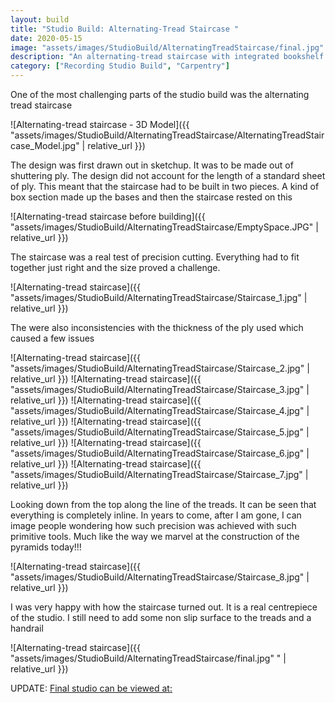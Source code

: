 ```yaml
---
layout: build
title: "Studio Build: Alternating-Tread Staircase "
date: 2020-05-15
image: "assets/images/StudioBuild/AlternatingTreadStaircase/final.jpg" 
description: "An alternating-tread staircase with integrated bookshelf and storage for home recording studio"
category: ["Recording Studio Build", "Carpentry"]
---
```

One of the most challenging parts of the studio build was the alternating tread staircase

![Alternating-tread staircase - 3D Model]({{ "assets/images/StudioBuild/AlternatingTreadStaircase/AlternatingTreadStaircase_Model.jpg" | relative_url }})

The design was first drawn out in sketchup. It was to be made out of shuttering ply. The design did not account for the length of a standard sheet of ply. This meant that the staircase had to be built in two pieces. A kind of box section made up the bases and then the staircase rested on this

![Alternating-tread staircase before building]({{ "assets/images/StudioBuild/AlternatingTreadStaircase/EmptySpace.JPG" | relative_url }})

The staircase was a real test of precision cutting. Everything had to fit together just right and the size proved a challenge.

![Alternating-tread staircase]({{ "assets/images/StudioBuild/AlternatingTreadStaircase/Staircase_1.jpg" | relative_url }})

The were also inconsistencies with the thickness of the ply used which caused a few issues

![Alternating-tread staircase]({{ "assets/images/StudioBuild/AlternatingTreadStaircase/Staircase_2.jpg" | relative_url }})
![Alternating-tread staircase]({{ "assets/images/StudioBuild/AlternatingTreadStaircase/Staircase_3.jpg" | relative_url }})
![Alternating-tread staircase]({{ "assets/images/StudioBuild/AlternatingTreadStaircase/Staircase_4.jpg" | relative_url }})
![Alternating-tread staircase]({{ "assets/images/StudioBuild/AlternatingTreadStaircase/Staircase_5.jpg" | relative_url }})
![Alternating-tread staircase]({{ "assets/images/StudioBuild/AlternatingTreadStaircase/Staircase_6.jpg" | relative_url }})
![Alternating-tread staircase]({{ "assets/images/StudioBuild/AlternatingTreadStaircase/Staircase_7.jpg" | relative_url }})

Looking down from the top along the line of the treads. It can be seen that everything is completely inline. In years to come, after I am gone, I can image people wondering how such precision was achieved with such primitive tools. Much like the way we marvel at the construction of the pyramids today!!!

![Alternating-tread staircase]({{ "assets/images/StudioBuild/AlternatingTreadStaircase/Staircase_8.jpg" | relative_url }})

I was very happy with how the staircase turned out. It is a real centrepiece of the studio. I still need to add some non slip surface to the treads and a handrail

![Alternating-tread staircase]({{ "assets/images/StudioBuild/AlternatingTreadStaircase/final.jpg" " | relative_url }})

UPDATE:
[Final studio can be viewed at:](file:///C:/GitHub/studiomoomoo/index.html)



